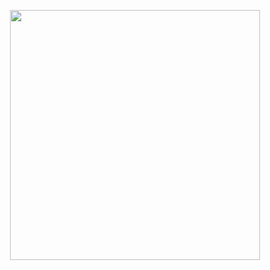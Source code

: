 <p align="center"><img src="https://media.discordapp.net/attachments/376076464279388165/746702732077039626/YouTube_Profile_Picture.png" width="400"></p>

